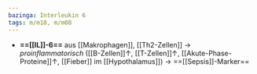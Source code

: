 ```yaml
---
bazinga: Interleukin 6
tags: m/m18, m/m08
---
```

- **==[[IL]]-6==** aus [[Makrophagen]], [[Th2-Zellen]] → *proinflammatorisch* ([[B-Zellen]]↑, [[T-Zellen]]↑, [[Akute-Phase-Proteine]]↑, [[Fieber]] im [[Hypothalamus]]) → ==[[Sepsis]]-Marker==
